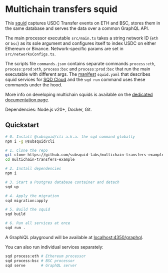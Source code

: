 # Multichain transfers squid

This [squid](https://docs.sqd.ai/) captures USDC Transfer events on ETH and BSC, stores them in the same database and serves the data over a common GraphQL API.

The main processor executable `src/main.ts` takes a string network ID (`eth` or `bsc`) as its sole argument and configures itself to index USDC on either Ethereum or Binance. Network-specific params are set in `src/networksConfigs.ts`.

The scripts file `commands.json` contains separate commands `process:eth`, `process:prod:eth`, `process:bsc` and `process:prod:bsc` that run the main executable with different args. The [manifest](https://docs.sqd.ai/cloud/reference/manifest/) `squid.yaml` that describes squid services for [SQD Cloud](https://docs.sqd.ai/cloud/) and the `sqd run` command uses these commands under the hood.

More info on developing multichain squids is available on the [dedicated documentation page](https://docs.sqd.ai/sdk/resources/multichain/).

Dependencies: Node.js v20+, Docker, Git.

## Quickstart

```bash
# 0. Install @subsquid/cli a.k.a. the sqd command globally
npm i -g @subsquid/cli

# 1. Clone the repo
git clone https://github.com/subsquid-labs/multichain-transfers-example
cd multichain-transfers-example

# 2. Install dependencies
npm i

# 3. Start a Postgres database container and detach
sqd up

# 4. Apply the migration
sqd migration:apply

# 5. Build the squid
sqd build

# 6. Run all services at once
sqd run .
```
A GraphiQL playground will be available at [localhost:4350/graphql](http://localhost:4350/graphql).

You can also run individual services separately:
```bash
sqd process:eth # Ethereum processor
sqd process:bsc # BSC processor
sqd serve       # GraphQL server
```
